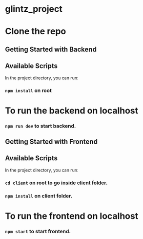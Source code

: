 # glintz_project

# Clone the repo
## Getting Started with Backend
## Available Scripts

In the project directory, you can run:

### `npm install` on root
# To run the backend on localhost

### `npm run dev` to start backend.

## Getting Started with Frontend
## Available Scripts

In the project directory, you can run:

### `cd client` on root to go inside client folder.
### `npm install` on client folder.
# To run the frontend on localhost

### `npm start` to start frontend.
